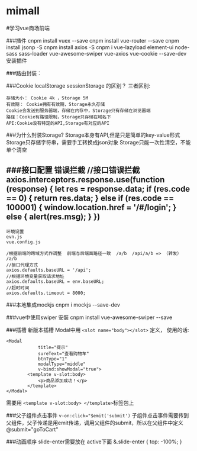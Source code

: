 # mimall
#学习vue商场前端

###插件
    cnpm install vuex --save
    cnpm install vue-router --save
    cnpm install jsonp -S
    cnpm install axios -S
    cnpm i vue-lazyload element-ui node-sass sass-loader vue-awesome-swiper vue-axios vue-cookie --save-dev  安装插件

###路由封装：
 
###Cookie localStorage sessionStorage 的区别？
 三者区别:
  
    存储大小： Cookie 4k ，Storage 5M
    有效期： Cookie拥有有效期，Storage永久存储
    Cookie会发送到服务器端，存储在内存中，Storage只有存储在浏览器端
    路径：Cookie有路径限制，Storage只存储在域名下
    API:Cookie没有特定的API,Storage有对应的API

###为什么封装Storage?
    Storage本身有API,但是只是简单的key-value形式
    Storage只存储字符串，需要手工转换成json对象
    Storage只能一次性清空，不能单个清空

###接口配置
    错误拦截
    //接口错误拦截
    axios.interceptors.response.use(function (response) {
        let res = response.data;
        if (res.code == 0) {
            return res.data;
        } else if (res.code == 100001) {
            window.location.href = '/#/login';
        } else {
            alert(res.msg);
        }
    })
------
    环境设置
    evn.js 
    vue.config.js
    
    /根据前端的跨域方式作调整  前端与后端面路径一致  /a/b  /api/a/b => （转发） /a/b
    //接口代理方式
    axios.defaults.baseURL = '/api';
    //根据环境变量获取请求地址
    axios.defaults.baseURL = env.baseURL;
    //超时时间
    axios.defaults.timeout = 8000;

###本地集成mockjs
    cnpm i mockjs --save-dev

###vue中使用swiper
    安裝 cnpm install vue-awesome-swiper --save

###插槽
新版本插槽 
Modal中用 ```<slot name="body"></slot>``` 定义，
使用的话:
```
<Modal
            title="提示"
            sureText="查看购物车"
            btnType="1"
            modalType="middle"
            v-bind:showModal="true">
        <template v-slot:body>
            <p>商品添加成功！</p>
        </template>
</Modal>
```
 需要用 ```<template v-slot:body> </template>```标签包上
 
 ###父子组件点击事件
 ```v-on:click="$emit('submit')```
 子组件点击事件需要传到父组件，父子传递是用emit传递，调用父组件的submit，所以在父组件中定义 @submit="goToCart"
 
 ###动画顺序
    slide-enter需要放在 active下面
    &.slide-enter {
        top: -100%;
    }
    
